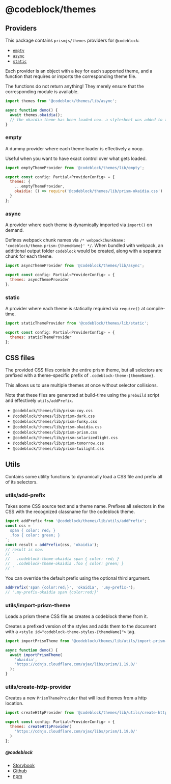 # @codeblock/themes

## Providers

This package contains `prismjs/themes` providers for `@codeblock`:

- [`empty`](#empty)
- [`async`](#async)
- [`static`](#static)

Each provider is an object with a key for each supported theme, and a function that requires or imports the corresponding theme file.

The functions do not return anything! They merely ensure that the corresponding module is available.

```javascript
import themes from '@codeblock/themes/lib/async';

async function demo() {
  await themes.okaidia();
  // the okaidia theme has been loaded now. a stylesheet was added to the document.
}
```

### empty

A dummy provider where each theme loader is effectively a noop.

Useful when you want to have exact control over what gets loaded.

```jsx
import emptyThemeProvider from '@codeblock/themes/lib/empty';

export const config: Partial<ProviderConfig> = {
  themes: {
    ...emptyThemeProvider,
    okaidia: () => require('@codeblock/themes/lib/prism-okaidia.css')
  }
};
```

### async

A provider where each theme is dynamically imported via `import()` on demand.

Defines webpack chunk names via `/* webpackChunkName: 'codeblock/theme.prism-{themeName}' */`.
When bundled with webpack, an additional output folder `codeblock` would be created, along with a separate chunk for each theme.

```jsx
import asyncThemeProvider from '@codeblock/themes/lib/async';

export const config: Partial<ProviderConfig> = {
  themes: asyncThemeProvider
};
```

### static

A provider where each theme is statically required via `require()` at compile-time.

```jsx
import staticThemeProvider from '@codeblock/themes/lib/static';

export const config: Partial<ProviderConfig> = {
  themes: staticThemeProvider
};
```

## CSS files

The provided CSS files contain the entire prism theme, but all selectors are prefixed with a theme-specific prefix of `.codeblock-theme-{themeName}`.

This allows us to use multiple themes at once without selector collisions.

Note that these files are generated at build-time using the `prebuild` script and effectively `utils/addPrefix`.

- `@codeblock/themes/lib/prism-coy.css`
- `@codeblock/themes/lib/prism-dark.css`
- `@codeblock/themes/lib/prism-funky.css`
- `@codeblock/themes/lib/prism-okaidia.css`
- `@codeblock/themes/lib/prism-prism.css`
- `@codeblock/themes/lib/prism-solarizedlight.css`
- `@codeblock/themes/lib/prism-tomorrow.css`
- `@codeblock/themes/lib/prism-twilight.css`

## Utils

Contains some utility functions to dynamically load a CSS file and prefix all of its selectors.

### utils/add-prefix

Takes some CSS source text and a theme name. Prefixes all selectors in the CSS with the recognized classname for the codeblock theme.

```javascript
import addPrefix from '@codeblock/themes/lib/utils/addPrefix';
const css = `
  span { color: red; }
  .foo { color: green; }
`;
const result = addPrefix(css, 'okaidia');
// result is now:
// `
//   .codeblock-theme-okaidia span { color: red; }
//   .codeblock-theme-okaidia .foo { color: green; }
// `
```

You can override the default prefix using the optional third argument.

```javascript
addPrefix('span {color:red;}', 'okaidia', '.my-prefix-');
// '.my-prefix-okaidia span {color:red;}'
```

### utils/import-prism-theme

Loads a prism theme CSS file as creates a codeblock theme from it.

Creates a prefixed version of the styles and adds them to the document with a `<style id="codeblock-theme-styles-{themeName}">` tag.

```javascript
import importPrismTheme from '@codeblock/themes/lib/utils/import-prism-theme';

async function demo() {
  await importPrismTheme(
    'okaidia',
    'https://cdnjs.cloudflare.com/ajax/libs/prism/1.19.0/'
  );
}
```

### utils/create-http-provider

Creates a new `PrismThemeProvider` that will load themes from a http location.

```javascript
import createHttpProvider from '@codeblock/themes/lib/utils/create-http-provider';

export const config: Partial<ProviderConfig> = {
  themes: createHttpProvider(
    'https://cdnjs.cloudflare.com/ajax/libs/prism/1.19.0/'
  )
};
```

##### @codeblock

- [Storybook](https://codeblockjs.github.io/codeblock)
- [Github](https://github.com/codeblockjs/codeblock)
- [npm](https://www.npmjs.com/org/codeblock)
